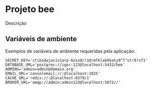 Projeto bee
===========

Descrição

Variáveis de ambiente
---------------------

Exemplos de variáveis de ambiente requeridas pela aplicação:

    SECRET_KEY='ztibsdwjas1v1arp-6osx@r(1@!mfklak0$aty9^l^ut!8!sf1'
    DATABASE_URL='postgres://igor:123@localhost:5432/bee'
    ADMINS='admin=admin@domain.org'
    EMAIL_URL='consolemail://:@localhost:1025'
    CACHE_URL='redis://:@localhost:6379/1'
    BROKER_URL='amqp://admin:admin123@localhost:5672//'

